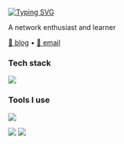 [![Typing SVG](https://readme-typing-svg.demolab.com?font=Bangers&size=30&pause=1000&center=%E7%9C%9F%E7%9A%84&vCenter=%E7%9C%9F%E7%9A%84&repeat=%E7%9C%9F%E7%9A%84&random=%E9%94%99%E8%AF%AF%E7%9A%84&width=435&lines=Hi+!+I'm+young)](https://git.io/typing-svg)

A network enthusiast and learner

[🔗 blog](https://note.fantasy00.tech/) • [📧 email](mailto:mail@675222.xyz)   

### Tech stack

<picture><img src="https://skillicons.dev/icons?i=vue,mysql,git,nginx,r,py,java"></picture>

### Tools I use

<picture><img src="https://skillicons.dev/icons?i=webstorm,pycharm,idea,anaconda,docker,pnpm,markdown"></picture>

<picture>
  <source
    srcset="https://github-readme-stats.vercel.app/api?username=1fantasy1&show_icons=true&hide_border=true&line_height=24&theme=tokyonight&count_private=true"
    media="(prefers-color-scheme: dark)"
  />
  <img src="https://github-readme-stats.vercel.app/api?username=1fantasy1&show_icons=true&hide_border=true&line_height=24&bg_color=#2374d, #cc5333" />
</picture>
<picture>
  <source
    srcset="https://github-readme-stats.vercel.app/api/top-langs/?username=1fantasy1&layout=compact&hide_border=true&langs_count=8&theme=tokyonight&count_private=true"
    media="(prefers-color-scheme: dark)"
  />
  <img src="https://github-readme-stats.vercel.app/api/top-langs/?username=1fantasy1&layout=compact&hide_border=true&langs_count=8"/>
</picture>
